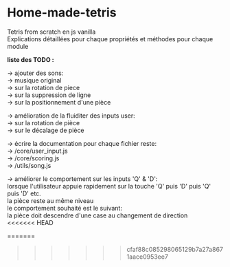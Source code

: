 # Home-made-tetris  

Tetris from scratch en js vanilla  
Explications détaillées pour chaque propriétés et méthodes pour chaque module  

**liste des TODO :**  

-> ajouter des sons:  
    -> musique original  
    -> sur la rotation de piece  
    -> sur la suppression de ligne  
    -> sur la positionnement d'une pièce  

-> amélioration de la fluiditer des inputs user:  
    -> sur la rotation de pièce  
    -> sur le décalage de pièce  

-> écrire la documentation pour chaque fichier reste:  
    -> /core/user_input.js  
    -> /core/scoring.js  
    -> /utils/song.js  

-> améliorer le comportement sur les inputs 'Q' & 'D':  
    lorsque l'utilisateur appuie rapidement sur la touche 'Q' puis 'D' puis 'Q' puis 'D' etc.  
    la pièce reste au même niveau  
    le comportement souhaité est le suivant:  
    la pièce doit descendre d'une case au changement de direction  
<<<<<<< HEAD
    
=======
    
>>>>>>> cfaf88c085298065129b7a27a8671aace0953ee7
